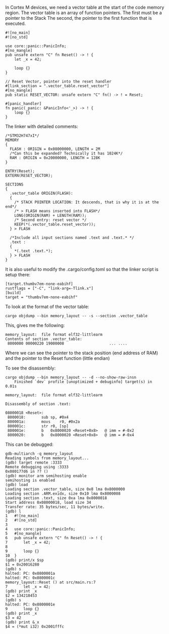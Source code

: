 In Cortex M devices, we need a vector table at the start of the code memory region.
The vector table is an array of function pointers. The first must be a pointer to the Stack
The second, the pointer to the first function that is executed.

```
#![no_main]
#![no_std]

use core::panic::PanicInfo;
#[no_mangle]
pub unsafe extern "C" fn Reset() -> ! {
    let _x = 42;

    loop {}
}

// Reset Vector, pointer into the reset handler
#[link_section = ".vector_table.reset_vector"]
#[no_mangle]
pub static RESET_VECTOR: unsafe extern "C" fn() -> ! = Reset;

#[panic_handler]
fn panic(_panic: &PanicInfo<'_>) -> ! {
    loop {}
}
```

The linker with detailed comments:
```
/*STM32H747xI*/
MEMORY
{
  FLASH : ORIGIN = 0x08000000, LENGTH = 2M
  /*Can this be expanded? Technically it has 1024K*/
  RAM : ORIGIN = 0x20000000, LENGTH = 128K
}

ENTRY(Reset);
EXTERN(RESET_VECTOR);

SECTIONS
{
  .vector_table ORIGIN(FLASH):
  {
    /* STACK POINTER LOCATION: It descends, that is why it is at the end*/
    /* > FLASH means inserted into FLASH*/
    LONG(ORIGIN(RAM) + LENGTH(RAM));
    /* Second entry: reset vector */
    KEEP(*(.vector_table.reset_vector));
  } > FLASH

  /*Include all input sections named .text and .text.* */
  .text :
  {
    *(.text .text.*);
  } > FLASH
}
```
It is also useful to modify the .cargo/config.toml so that the linker script is setup there:
```
[target.thumbv7em-none-eabihf]
rustflags = ["-C", "link-arg=-Tlink.x"]
[build]
target = "thumbv7em-none-eabihf"
```

To look at the format of the vector table:
```
cargo objdump --bin memory_layout -- -s --section .vector_table
```
This, gives me the following:
```
memory_layout:	file format elf32-littlearm
Contents of section .vector_table:
 8000000 00000220 19000008                    ... ....
```
Where we can see the pointer to the stack position (end address of RAM) and the pointer to the Reset function (little endian)

To see the disassembly:
```
cargo objdump --bin memory_layout -- -d --no-show-raw-insn
    Finished `dev` profile [unoptimized + debuginfo] target(s) in 0.01s

memory_layout:	file format elf32-littlearm

Disassembly of section .text:

08000018 <Reset>:
 8000018:      	sub	sp, #0x4
 800001a:      	movs	r0, #0x2a
 800001c:      	str	r0, [sp]
 800001e:      	b	0x8000020 <Reset+0x8>   @ imm = #-0x2
 8000020:      	b	0x8000020 <Reset+0x8>   @ imm = #-0x4
```

This can be debugged:
```
gdb-multiarch -q memory_layout
Reading symbols from memory_layout...
(gdb) target remote :3333
Remote debugging using :3333
0x080177d6 in ?? ()
(gdb) monitor arm semihosting enable
semihosting is enabled
(gdb) load
Loading section .vector_table, size 0x8 lma 0x8000000
Loading section .ARM.exidx, size 0x10 lma 0x8000008
Loading section .text, size 0xa lma 0x8000018
Start address 0x08000018, load size 34
Transfer rate: 35 bytes/sec, 11 bytes/write.
(gdb) l
1	#![no_main]
2	#![no_std]
3	
4	use core::panic::PanicInfo;
5	#[no_mangle]
6	pub unsafe extern "C" fn Reset() -> ! {
7	    let _x = 42;
8	
9	    loop {}
10	}
(gdb) print/x $sp
$1 = 0x20016280
(gdb) s
halted: PC: 0x0800001a
halted: PC: 0x0800001c
memory_layout::Reset () at src/main.rs:7
7	    let _x = 42;
(gdb) print _x
$2 = 134218453
(gdb) s
halted: PC: 0x0800001e
9	    loop {}
(gdb) print _x
$3 = 42
(gdb) print &_x
$4 = (*mut i32) 0x2001fffc
```